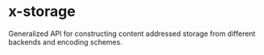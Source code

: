 # x-storage

Generalized API for constructing content addressed storage from different
backends and encoding schemes.